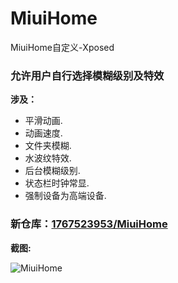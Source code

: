 # MiuiHome

 MiuiHome自定义-Xposed
 
### 允许用户自行选择模糊级别及特效

 __涉及：__
 
- 平滑动画.
- 动画速度.
- 文件夹模糊.
- 水波纹特效.
- 后台模糊级别.
- 状态栏时钟常显.
- 强制设备为高端设备.


### 新仓库：[1767523953/MiuiHome](https://github.com/1767523953/MiuiHome)

__截图:__

![MiuiHome](https://raw.githubusercontent.com/YuKongA/MiuiHome/main/Screenshot.jpg)
